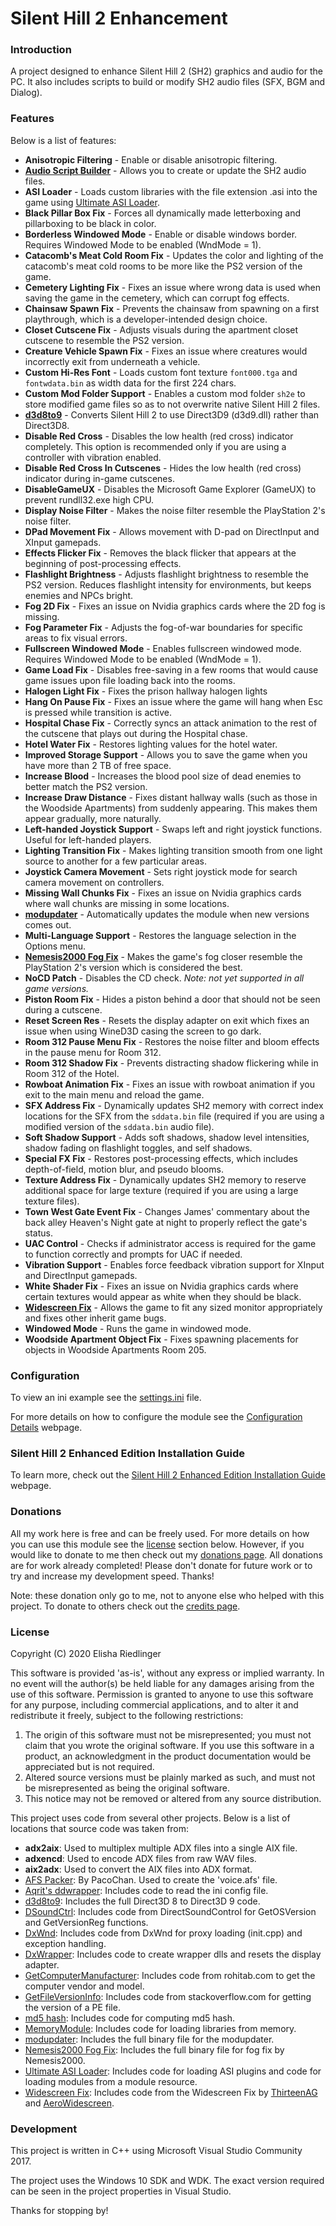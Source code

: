 # Silent Hill 2 Enhancement
### Introduction
A project designed to enhance Silent Hill 2 (SH2) graphics and audio for the PC. It also includes scripts to build or modify SH2 audio files (SFX, BGM and Dialog).

### Features
Below is a list of features:

 * **Anisotropic Filtering** - Enable or disable anisotropic filtering.
 * [**Audio Script Builder**](AudioScripts) - Allows you to create or update the SH2 audio files.
 * **ASI Loader** - Loads custom libraries with the file extension .asi into the game using [Ultimate ASI Loader](https://github.com/ThirteenAG/Ultimate-ASI-Loader).
 * **Black Pillar Box Fix** - Forces all dynamically made letterboxing and pillarboxing to be black in color.
 * **Borderless Windowed Mode** - Enable or disable windows border. Requires Windowed Mode to be enabled (WndMode = 1).
 * **Catacomb's Meat Cold Room Fix** - Updates the color and lighting of the catacomb's meat cold rooms to be more like the PS2 version of the game.
 * **Cemetery Lighting Fix** - Fixes an issue where wrong data is used when saving the game in the cemetery, which can corrupt fog effects.
 * **Chainsaw Spawn Fix** - Prevents the chainsaw from spawning on a first playthrough, which is a developer-intended design choice.
 * **Closet Cutscene Fix** - Adjusts visuals during the apartment closet cutscene to resemble the PS2 version.
 * **Creature Vehicle Spawn Fix** - Fixes an issue where creatures would incorrectly exit from underneath a vehicle.
 * **Custom Hi-Res Font** - Loads custom font texture `font000.tga` and `fontwdata.bin` as width data for the first 224 chars.
 * **Custom Mod Folder Support** - Enables a custom mod folder `sh2e` to store modified game files so as to not overwrite native Silent Hill 2 files.
 * [**d3d8to9**](https://github.com/crosire/d3d8to9) - Converts Silent Hill 2 to use Direct3D9 (d3d9.dll) rather than Direct3D8.
 * **Disable Red Cross** - Disables the low health (red cross) indicator completely. This option is recommended only if you are using a controller with vibration enabled.
 * **Disable Red Cross In Cutscenes** - Hides the low health (red cross) indicator during in-game cutscenes.
 * **DisableGameUX** - Disables the Microsoft Game Explorer (GameUX) to prevent rundll32.exe high CPU.
 * **Display Noise Filter** - Makes the noise filter resemble the PlayStation 2's noise filter.
 * **DPad Movement Fix** - Allows movement with D-pad on DirectInput and XInput gamepads.
 * **Effects Flicker Fix** - Removes the black flicker that appears at the beginning of post-processing effects.
 * **Flashlight Brightness** - Adjusts flashlight brightness to resemble the PS2 version. Reduces flashlight intensity for environments, but keeps enemies and NPCs bright.
 * **Fog 2D Fix** - Fixes an issue on Nvidia graphics cards where the 2D fog is missing.
 * **Fog Parameter Fix** - Adjusts the fog-of-war boundaries for specific areas to fix visual errors.
 * **Fullscreen Windowed Mode** - Enables fullscreen windowed mode. Requires Windowed Mode to be enabled (WndMode = 1).
 * **Game Load Fix** - Disables free-saving in a few rooms that would cause game issues upon file loading back into the rooms.
 * **Halogen Light Fix** - Fixes the prison hallway halogen lights
 * **Hang On Pause Fix** - Fixes an issue where the game will hang when Esc is pressed while transition is active.
 * **Hospital Chase Fix** - Correctly syncs an attack animation to the rest of the cutscene that plays out during the Hospital chase.
 * **Hotel Water Fix** - Restores lighting values for the hotel water.
 * **Improved Storage Support** - Allows you to save the game when you have more than 2 TB of free space.
 * **Increase Blood** - Increases the blood pool size of dead enemies to better match the PS2 version.
 * **Increase Draw Distance** - Fixes distant hallway walls (such as those in the Woodside Apartments) from suddenly appearing.  This makes them appear gradually, more naturally.
 * **Left-handed Joystick Support** - Swaps left and right joystick functions. Useful for left-handed players.
 * **Lighting Transition Fix** - Makes lighting transition smooth from one light source to another for a few particular areas.
 * **Joystick Camera Movement** - Sets right joystick mode for search camera movement on controllers.
 * **Missing Wall Chunks Fix** - Fixes an issue on Nvidia graphics cards where wall chunks are missing in some locations.
 * [**modupdater**](https://github.com/ThirteenAG/modupdater) - Automatically updates the module when new versions comes out.
 * **Multi-Language Support** - Restores the language selection in the Options menu.
 * [**Nemesis2000 Fog Fix**](http://ps2wide.net/pc.html#sh2) - Makes the game's fog closer resemble the PlayStation 2's version which is considered the best.
 * **NoCD Patch** - Disables the CD check. _Note: not yet supported in all game versions._
 * **Piston Room Fix** - Hides a piston behind a door that should not be seen during a cutscene.
 * **Reset Screen Res** - Resets the display adapter on exit which fixes an issue when using WineD3D casing the screen to go dark.
 * **Room 312 Pause Menu Fix** - Restores the noise filter and bloom effects in the pause menu for Room 312.
 * **Room 312 Shadow Fix** - Prevents distracting shadow flickering while in Room 312 of the Hotel.
 * **Rowboat Animation Fix** - Fixes an issue with rowboat animation if you exit to the main menu and reload the game.
 * **SFX Address Fix** - Dynamically updates SH2 memory with correct index locations for the SFX from the `sddata.bin` file (required if you are using a modified version of the `sddata.bin` audio file).
 * **Soft Shadow Support** - Adds soft shadows, shadow level intensities, shadow fading on flashlight toggles, and self shadows.
 * **Special FX Fix** - Restores post-processing effects, which includes depth-of-field, motion blur, and pseudo blooms.
 * **Texture Address Fix** - Dynamically updates SH2 memory to reserve additional space for large texture (required if you are using a large texture files).
 * **Town West Gate Event Fix** - Changes James' commentary about the back alley Heaven's Night gate at night to properly reflect the gate's status.
 * **UAC Control** - Checks if administrator access is required for the game to function correctly and prompts for UAC if needed.
 * **Vibration Support** - Enables force feedback vibration support for XInput and DirectInput gamepads.
 * **White Shader Fix** - Fixes an issue on Nvidia graphics cards where certain textures would appear as white when they should be black.
 * [**Widescreen Fix**](https://github.com/ThirteenAG/WidescreenFixesPack/releases/tag/sh2) - Allows the game to fit any sized monitor appropriately and fixes other inherit game bugs.
 * **Windowed Mode** - Runs the game in windowed mode.
 * **Woodside Apartment Object Fix** - Fixes spawning placements for objects in Woodside Apartments Room 205.

### Configuration
To view an ini example see the [settings.ini](https://github.com/elishacloud/Silent-Hill-2-Enhancements/blob/master/Common/Settings.ini) file.

For more details on how to configure the module see the [Configuration Details](http://www.enhanced.townofsilenthill.com/SH2/config.htm) webpage.

### Silent Hill 2 Enhanced Edition Installation Guide
To learn more, check out the [Silent Hill 2 Enhanced Edition Installation Guide](http://www.enhanced.townofsilenthill.com/SH2/) webpage.

### Donations

All my work here is free and can be freely used.  For more details on how you can use this module see the [license](#license) section below.  However, if you would like to donate to me then check out my [donations page](https://PayPal.me/elishacloud).  All donations are for work already completed!  Please don't donate for future work or to try and increase my development speed.  Thanks!

Note: these donation only go to me, not to anyone else who helped with this project.  To donate to others check out the [credits page](http://www.enhanced.townofsilenthill.com/SH2/credit.htm).

### License
Copyright (C) 2020 Elisha Riedlinger

This software is provided 'as-is', without any express or implied warranty. In no event will the author(s) be held liable for any damages arising from the use of this software. Permission is granted to anyone to use this software for any purpose, including commercial applications, and to alter it and redistribute it freely, subject to the following restrictions:

1. The origin of this software must not be misrepresented; you must not claim that you wrote the original software. If you use this software in a product, an acknowledgment in the product documentation would be appreciated but is not required.
2. Altered source versions must be plainly marked as such, and must not be misrepresented as being the original software.
3. This notice may not be removed or altered from any source distribution.

This project uses code from several other projects. Below is a list of locations that source code was taken from:

 * **adx2aix**: Used to multiplex multiple ADX files into a single AIX file.
 * **adxencd**: Used to encode ADX files from raw WAV files.
 * **aix2adx**: Used to convert the AIX files into ADX format.
 * [AFS Packer](https://www.romhacking.net/utilities/843/): By PacoChan. Used to create the 'voice.afs' file.
 * [Aqrit's ddwrapper](http://bitpatch.com/ddwrapper.html): Includes code to read the ini config file.
 * [d3d8to9](https://github.com/crosire/d3d8to9): Includes the full Direct3D 8 to Direct3D 9 code.
 * [DSoundCtrl](https://github.com/nRaecheR/DirectSoundControl): Includes code from DirectSoundControl for GetOSVersion and GetVersionReg functions.
 * [DxWnd](https://sourceforge.net/projects/dxwnd/): Includes code from DxWnd for proxy loading (init.cpp) and exception handling.
 * [DxWrapper](https://github.com/elishacloud/dxwrapper): Includes code to create wrapper dlls and resets the display adapter.
 * [GetComputerManufacturer](http://www.rohitab.com/discuss/topic/35915-win32-api-to-get-system-information/): Includes code from rohitab.com to get the computer vendor and model.
 * [GetFileVersionInfo](https://stackoverflow.com/a/940743): Includes code from stackoverflow.com for getting the version of a PE file.
 * [md5 hash](http://www.zedwood.com/article/cpp-md5-function): Includes code for computing md5 hash.
 * [MemoryModule](https://github.com/fancycode/MemoryModule): Includes code for loading libraries from memory.
 * [modupdater](https://github.com/ThirteenAG/modupdater): Includes the full binary file for the modupdater.
 * [Nemesis2000 Fog Fix](http://ps2wide.net/pc.html#sh2): Includes the full binary file for fog fix by Nemesis2000.
 * [Ultimate ASI Loader](https://github.com/ThirteenAG/Ultimate-ASI-Loader): Includes code for loading ASI plugins and code for loading modules from a module resource.
 * [Widescreen Fix](https://github.com/ThirteenAG/WidescreenFixesPack/releases/tag/sh2): Includes code from the Widescreen Fix by [ThirteenAG](https://github.com/ThirteenAG) and [AeroWidescreen](https://github.com/AeroWidescreen).

### Development
This project is written in C++ using Microsoft Visual Studio Community 2017.

The project uses the Windows 10 SDK and WDK. The exact version required can be seen in the project properties in Visual Studio.

Thanks for stopping by!
